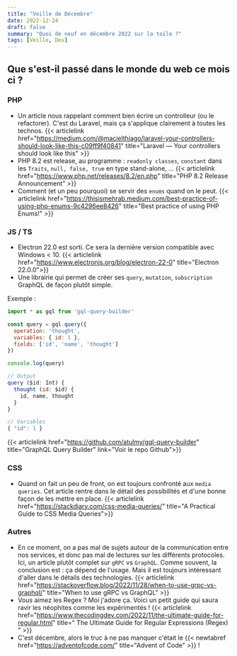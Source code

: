 ```yaml
---
title: "Veille de Décembre"
date: 2022-12-24
draft: false
summary: "Quoi de neuf en décembre 2022 sur la toile ?"
tags: [Veille, Dev]
---
```


## Que s'est-il passé dans le monde du web ce mois ci ? 

### PHP

 * Un article nous rappelant comment bien écrire un controlleur (ou le refactorer). C'est du Laravel, mais ça s'applique clairement à toutes les technos.
    {{< articlelink href="https://medium.com/@macielthiago/laravel-your-controllers-should-look-like-this-c09ff9f40841" title="Laravel — Your controllers should look like this" >}}
 * PHP 8.2 est release, au programme : `readonly classes`, `constant` dans les `Traits`, `null, false, true` en type stand-alone, ...
    {{< articlelink href="https://www.php.net/releases/8.2/en.php" title="PHP 8.2 Release Announcement" >}}
 * Comment (et un peu pourquoi) se servir des `enums` quand on le peut.
    {{< articlelink href="https://thisismehrab.medium.com/best-practice-of-using-php-enums-9c4296ee8426" title="Best practice of using PHP Enums!" >}}

### JS / TS

 * Electron 22.0 est sorti. Ce sera la dernière version compatible avec Windows < 10.
    {{< articlelink href="https://www.electronjs.org/blog/electron-22-0" title="Electron 22.0.0">}}
 * Une librairie qui permet de créer ses `query`, `mutation`, `subscription` GraphQL de façon plutôt simple.

Exemple :
```js
import * as gql from 'gql-query-builder'

const query = gql.query({
  operation: 'thought',
  variables: { id: 1 },
  fields: ['id', 'name', 'thought']
})

console.log(query)

// Output
query ($id: Int) {
  thought (id: $id) {
    id, name, thought
  }
}

// Variables
{ "id": 1 }
```
{{< articlelink href="https://github.com/atulmy/gql-query-builder" title="GraphQL Query Builder" link="Voir le repo Github">}}

### CSS

 * Quand on fait un peu de front, on est toujours confronté aux `media queries`. Cet article rentre dans le détail des possibilités et d'une bonne façon de les mettre en place.
   {{< articlelink href="https://stackdiary.com/css-media-queries/" title="A Practical Guide to CSS Media Queries">}}


### Autres

 * En ce moment, on a pas mal de sujets autour de la communication entre nos services, et donc pas mal de lectures sur les différents protocoles.
Ici, un article plutôt complet sur `gRPC` vs `GraphQL`. Comme souvent, la conclusion est : ça dépend de l'usage. Mais il est toujours intéressant d'aller dans le détails des technologies.
 {{< articlelink href="https://stackoverflow.blog/2022/11/28/when-to-use-grpc-vs-graphql/" title="When to use gRPC vs GraphQL" >}}
 * Vous aimez les Regex ? Moi j'adore ça. Voici un petit guide qui saura ravir les néophites comme les expérimentés !
   {{< articlelink href="https://www.thecodingdev.com/2022/11/the-ultimate-guide-for-regular.html" title=" The Ultimate Guide for Regular Expressions (Regex) " >}}
* C'est décembre, alors le truc à ne pas manquer c'était le {{< newtabref href="https://adventofcode.com/" title="Advent of Code" >}} !
